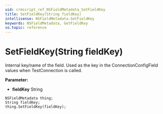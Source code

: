 ```yaml
---
uid: crmscript_ref_NSFieldMetadata_SetFieldKey
title: SetFieldKey(String fieldKey)
intellisense: NSFieldMetadata.SetFieldKey
keywords: NSFieldMetadata, GetFieldKey
so.topic: reference
---
```


# SetFieldKey(String fieldKey)

Internal key/name of the field. Used as the key in the ConnectionConfigField values when TestConnection is called.

**Parameter:** 
 - **fieldKey** String

```crmscript
NSFieldMetadata thing;
String fieldKey;
thing.SetFieldKey(fieldKey);
```


